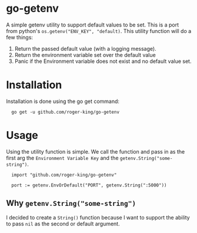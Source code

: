 # go-getenv

A simple getenv utility to support default values to be set. This is a port from python's `os.getenv("ENV_KEY", "default)`. This utility function will do a few things:

1. Return the passed default value (with a logging message).
2. Return the environment variable set over the default value
3. Panic if the Environment variable does not exist and no default value set.

# Installation

Installation is done using the go get command:

```
  go get -u github.com/roger-king/go-getenv
```

# Usage

Using the utility function is simple. We call the function and pass in as the first arg the `Environment Variable Key` and the `getenv.String("some-string")`.

```
  import "github.com/roger-king/go-getenv"

  port := getenv.EnvOrDefault("PORT", getenv.String(":5000"))
```

## Why `getenv.String("some-string")`

I decided to create a `String()` function because I want to support the ability to pass `nil` as the second or default argument.
